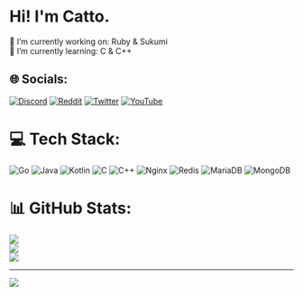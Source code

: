 # Hi! I'm Catto.
🔭 I’m currently working on: Ruby & Sukumi<br>🌱 I’m currently learning: C & C++


## 🌐 Socials:
[![Discord](https://img.shields.io/badge/Discord-%237289DA.svg?logo=discord&logoColor=white)](https://discord.gg/arkoselabs) [![Reddit](https://img.shields.io/badge/Reddit-%23FF4500.svg?logo=Reddit&logoColor=white)](https://reddit.com/user/FemboyPegging) [![Twitter](https://img.shields.io/badge/Twitter-%231DA1F2.svg?logo=Twitter&logoColor=white)](https://twitter.com/synfloods) [![YouTube](https://img.shields.io/badge/YouTube-%23FF0000.svg?logo=YouTube&logoColor=white)](https://youtube.com/channel/UCweyrjDuZox9vAmOz5YQzJA) 

# 💻 Tech Stack:
![Go](https://img.shields.io/badge/go-%2300ADD8.svg?style=flat&logo=go&logoColor=white) ![Java](https://img.shields.io/badge/java-%23ED8B00.svg?style=flat&logo=java&logoColor=white) ![Kotlin](https://img.shields.io/badge/kotlin-%230095D5.svg?style=flat&logo=kotlin&logoColor=white) ![C](https://img.shields.io/badge/c-%2300599C.svg?style=flat&logo=c&logoColor=white) ![C++](https://img.shields.io/badge/c++-%2300599C.svg?style=flat&logo=c%2B%2B&logoColor=white) ![Nginx](https://img.shields.io/badge/nginx-%23009639.svg?style=flat&logo=nginx&logoColor=white) ![Redis](https://img.shields.io/badge/redis-%23DD0031.svg?style=flat&logo=redis&logoColor=white) ![MariaDB](https://img.shields.io/badge/MariaDB-003545?style=flat&logo=mariadb&logoColor=white) ![MongoDB](https://img.shields.io/badge/MongoDB-%234ea94b.svg?style=flat&logo=mongodb&logoColor=white)
# 📊 GitHub Stats:
![](https://github-readme-stats.vercel.app/api?username=FemboyKissing&theme=radical&hide_border=false&include_all_commits=false&count_private=false)<br/>
![](https://github-readme-streak-stats.herokuapp.com/?user=FemboyKissing&theme=radical&hide_border=false)<br/>
![](https://github-readme-stats.vercel.app/api/top-langs/?username=FemboyKissing&theme=radical&hide_border=false&include_all_commits=false&count_private=false&layout=compact)

---
[![](https://visitcount.itsvg.in/api?id=FemboyKissing&icon=0&color=0)](https://visitcount.itsvg.in)
